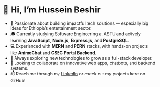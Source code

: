 # 👋 Hi, I’m Hussein Beshir

- 🚀 Passionate about building impactful tech solutions — especially big ideas for Ethiopia’s entertainment sector.
- 🎓 Currently studying Software Engineering at ASTU and actively learning **JavaScript**, **Node.js**, **Express.js**, and **PostgreSQL**.
- 💻 Experienced with **MERN** and **PERN** stacks, with hands-on projects like **AnimeChat** and **CSEC Portal Backend**.
- 🌱 Always exploring new technologies to grow as a full-stack developer.
- 🤝 Looking to collaborate on innovative web apps, chatbots, and backend systems.
- 📫 Reach me through my [LinkedIn](https://linkedin.com/in/husseinbeshir) or check out my projects here on GitHub!
